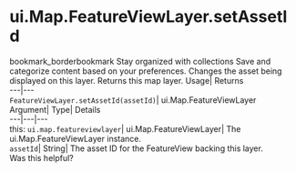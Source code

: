  
#  ui.Map.FeatureViewLayer.setAssetId
bookmark_borderbookmark Stay organized with collections  Save and categorize content based on your preferences.
Changes the asset being displayed on this layer. 
Returns this map layer.
Usage| Returns  
---|---  
`FeatureViewLayer.setAssetId(assetId)`| ui.Map.FeatureViewLayer  
Argument| Type| Details  
---|---|---  
this: `ui.map.featureviewlayer`| ui.Map.FeatureViewLayer| The ui.Map.FeatureViewLayer instance.  
`assetId`| String| The asset ID for the FeatureView backing this layer.  
Was this helpful?
